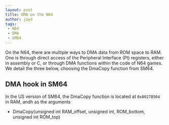 ```yaml
---
layout: post
title: DMA on the N64
author: jayd
tags:
 - N64
 - DMA
 - SM64
---
```


On the N64, there are multiple ways to DMA data from ROM
space to RAM. One is through direct access of the Peripheral
Interface (PI) registers, either in assembly or C, or through
DMA functions within the code of N64 games. 
We detail the three below, choosing the DmaCopy function
from SM64. 


## DMA hook in SM64

In the US version of SM64, the DmaCopy function is located
at `0x80278504` in RAM, andh as the arguments
- DmaCopy(unsigned int RAM_offset, unsigned int, ROM_bottom, unsigned int ROM_top)

